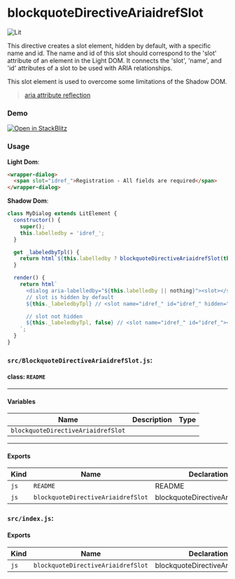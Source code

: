 # blockquoteDirectiveAriaidrefSlot

![Lit](https://img.shields.io/badge/lit-3.0.0-blue.svg)

This directive creates a slot element, hidden by default, with a specific name and id.
The name and id of this slot should correspond to the 'slot' attribute of an element in the Light DOM.
It connects the 'slot', 'name', and 'id' attributes of a slot to be used with ARIA relationships.

This slot element is used to overcome some limitations of the Shadow DOM.

> [aria attribute reflection](https://web.dev/articles/aria-labels-and-relationships#relationships)

### Demo

[![Open in StackBlitz](https://developer.stackblitz.com/img/open_in_stackblitz.svg)](https://stackblitz.com/github/oscarmarina/blockquote-web-components/tree/main/packages/directives/blockquote-directive-ariaidref-slot)

### Usage

__Light Dom__:

```html
<wrapper-dialog>
  <span slot="idref_">Registration - All fields are required</span>
</wrapper-dialog>
```

__Shadow Dom__:

```js
class MyDialog extends LitElement {
  constructor() {
    super();
    this.labelledby = 'idref_';
  }

  get _labeledbyTpl() {
    return html`${this.labelledby ? blockquoteDirectiveAriaidrefSlot(this.labelledby) : ''}`;
  }

  render() {
    return html`
      <dialog aria-labelledby="${this.labelledby || nothing}"><slot></slot></dialog>
      // slot is hidden by default
      ${this._labeledbyTpl} // <slot name="idref_" id="idref_" hidden=""></slot>

      // slot not hidden
      ${this._labeledbyTpl, false} // <slot name="idref_" id="idref_"></slot>
    `;
  }
}
```


### `src/BlockquoteDirectiveAriaidrefSlot.js`:

#### class: `README`

<hr/>

#### Variables

| Name                               | Description | Type |
| ---------------------------------- | ----------- | ---- |
| `blockquoteDirectiveAriaidrefSlot` |             |      |

<hr/>

#### Exports

| Kind | Name                               | Declaration                      | Module                                  | Package |
| ---- | ---------------------------------- | -------------------------------- | --------------------------------------- | ------- |
| `js` | `README`                           | README                           | src/BlockquoteDirectiveAriaidrefSlot.js |         |
| `js` | `blockquoteDirectiveAriaidrefSlot` | blockquoteDirectiveAriaidrefSlot | src/BlockquoteDirectiveAriaidrefSlot.js |         |

### `src/index.js`:

#### Exports

| Kind | Name                               | Declaration                      | Module                                | Package |
| ---- | ---------------------------------- | -------------------------------- | ------------------------------------- | ------- |
| `js` | `blockquoteDirectiveAriaidrefSlot` | blockquoteDirectiveAriaidrefSlot | ./BlockquoteDirectiveAriaidrefSlot.js |         |
